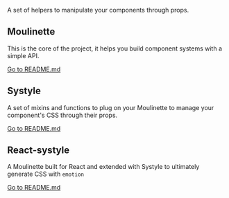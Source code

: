 A set of helpers to manipulate your components through props.

## Moulinette

This is the core of the project, it helps you build component systems with a simple API.

[Go to README.md](./packages/moulinette)

## Systyle

A set of mixins and functions to plug on your Moulinette to manage your component's CSS through their props.

[Go to README.md](./packages/systyle)

## React-systyle

A Moulinette built for React and extended with Systyle to ultimately generate CSS with `emotion`

[Go to README.md](./packages/react-systyle)
